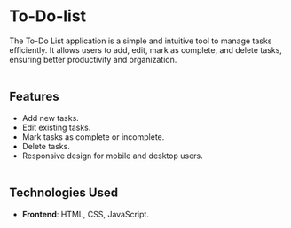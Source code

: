 # To-Do-list
The To-Do List application is a simple and intuitive tool to manage tasks efficiently. It allows users to add, edit, mark as complete, and delete tasks, ensuring better productivity and organization.<br><br>
## Features
- Add new tasks.
- Edit existing tasks.
- Mark tasks as complete or incomplete.
- Delete tasks.
- Responsive design for mobile and desktop users.<br><br>
## Technologies Used
- **Frontend**: HTML, CSS, JavaScript.<br><br>